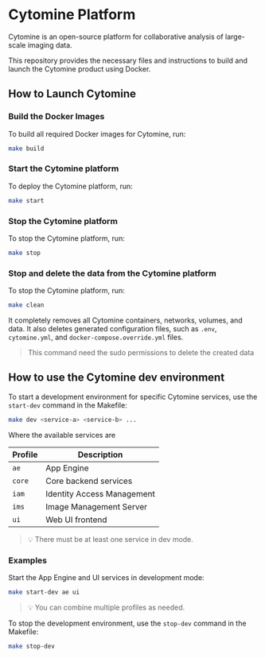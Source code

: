 # Cytomine Platform

Cytomine is an open-source platform for collaborative analysis of large-scale imaging data.

This repository provides the necessary files and instructions to build and launch the Cytomine product using Docker.

## How to Launch Cytomine

### Build the Docker Images

To build all required Docker images for Cytomine, run:

```sh
make build
```

### Start the Cytomine platform

To deploy the Cytomine platform, run:

```sh
make start
```

### Stop the Cytomine platform

To stop the Cytomine platform, run:

```sh
make stop
```

### Stop and delete the data from the Cytomine platform

To stop the Cytomine platform, run:

```sh
make clean
```

It completely removes all Cytomine containers, networks, volumes, and data. It also deletes generated configuration files, such as `.env`, `cytomine.yml`, and `docker-compose.override.yml` files.

> This command need the sudo permissions to delete the created data

## How to use the Cytomine dev environment

To start a development environment for specific Cytomine services, use the `start-dev` command in the Makefile:

```bash
make dev <service-a> <service-b> ...
```

Where the available services are

| Profile | Description                |
|---------|----------------------------|
| `ae`    | App Engine                 |
| `core`  | Core backend services      |
| `iam`   | Identity Access Management |
| `ims`   | Image Management Server    |
| `ui`    | Web UI frontend            |

> 💡 There must be at least one service in dev mode.

### Examples

Start the App Engine and UI services in development mode:

```bash
make start-dev ae ui
```

> 💡 You can combine multiple profiles as needed.

To stop the development environment, use the `stop-dev` command in the Makefile:

```bash
make stop-dev
```
